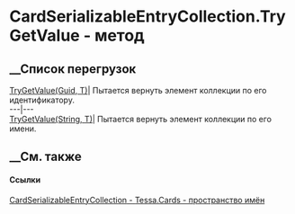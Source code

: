 # CardSerializableEntryCollection<T>.TryGetValue - метод
##  __Список перегрузок
[TryGetValue(Guid,
T)](M_Tessa_Cards_CardSerializableEntryCollection_1_TryGetValue.htm)|
Пытается вернуть элемент коллекции по его идентификатору.  
---|---  
[TryGetValue(String,
T)](M_Tessa_Cards_CardSerializableEntryCollection_1_TryGetValue_1.htm)|
Пытается вернуть элемент коллекции по его имени.  
## __См. также
#### Ссылки
[CardSerializableEntryCollection<T> \-
](T_Tessa_Cards_CardSerializableEntryCollection_1.htm)
[Tessa.Cards - пространство имён](N_Tessa_Cards.htm)
